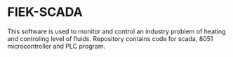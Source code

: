 # FIEK-SCADA
This software is used to monitor and control an industry problem of heating and controling level of fluids. Repository contains code for scada, 8051 microcontroller and PLC program.
